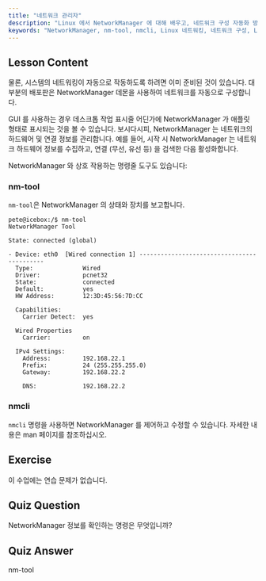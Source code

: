 ```yaml
---
title: "네트워크 관리자"
description: "Linux 에서 NetworkManager 에 대해 배우고, 네트워크 구성 자동화 방법, nm-tool 및 nmcli 명령 사용법을 익히세요. 이 초보자 가이드로 시작해보세요!"
keywords: "NetworkManager, nm-tool, nmcli, Linux 네트워킹, 네트워크 구성, Linux 튜토리얼, 초보자 가이드"
---
```


## Lesson Content

물론, 시스템의 네트워킹이 자동으로 작동하도록 하려면 이미 준비된 것이 있습니다. 대부분의 배포판은 NetworkManager 데몬을 사용하여 네트워크를 자동으로 구성합니다.

GUI 를 사용하는 경우 데스크톱 작업 표시줄 어딘가에 NetworkManager 가 애플릿 형태로 표시되는 것을 볼 수 있습니다. 보시다시피, NetworkManager 는 네트워크의 하드웨어 및 연결 정보를 관리합니다. 예를 들어, 시작 시 NetworkManager 는 네트워크 하드웨어 정보를 수집하고, 연결 (무선, 유선 등) 을 검색한 다음 활성화합니다.

NetworkManager 와 상호 작용하는 명령줄 도구도 있습니다:

### nm-tool

`nm-tool`은 NetworkManager 의 상태와 장치를 보고합니다.

```plaintext
pete@icebox:/$ nm-tool
NetworkManager Tool

State: connected (global)

- Device: eth0  [Wired connection 1] -------------------------------------------
  Type:              Wired
  Driver:            pcnet32
  State:             connected
  Default:           yes
  HW Address:        12:3D:45:56:7D:CC

  Capabilities:
    Carrier Detect:  yes

  Wired Properties
    Carrier:         on

  IPv4 Settings:
    Address:         192.168.22.1
    Prefix:          24 (255.255.255.0)
    Gateway:         192.168.22.2

    DNS:             192.168.22.2
```

### nmcli

`nmcli` 명령을 사용하면 NetworkManager 를 제어하고 수정할 수 있습니다. 자세한 내용은 man 페이지를 참조하십시오.

## Exercise

이 수업에는 연습 문제가 없습니다.

## Quiz Question

NetworkManager 정보를 확인하는 명령은 무엇입니까?

## Quiz Answer

nm-tool
